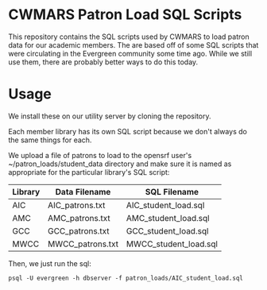 # CWMARS Patron Load SQL Scripts

This repository contains the SQL scripts used by CWMARS to load patron
data for our academic members.  The are based off of some SQL scripts
that were circulating in the Evergreen community some time ago.  While
we still use them, there are probably better ways to do this today.

# Usage

We install these on our utility server by cloning the repository.

Each member library has its own SQL script because we don't always do
the same things for each.

We upload a file of patrons to load to the opensrf user's ~/patron_loads/student_data
directory and make sure it is named as appropriate for the particular
library's SQL script:

| Library | Data Filename     | SQL Filename          |
| ------- | ----------------- | --------------------- |
| AIC     | AIC_patrons.txt   | AIC_student_load.sql  |
| AMC     | AMC_patrons.txt   | AMC_student_load.sql  |
| GCC     | GCC_patrons.txt   | GCC_student_load.sql  |
| MWCC    | MWCC_patrons.txt  | MWCC_student_load.sql |

Then, we just run the sql:

```
psql -U evergreen -h dbserver -f patron_loads/AIC_student_load.sql
```
